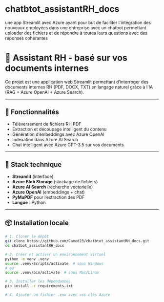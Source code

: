 # chatbtot_assistantRH_docs
une app Streamlit avec Azure ayant pour but de faciliter l'intégration des nouveaux employées dans une entreprise  avec un chatbot permettant uploader des fichiers et de répondre à toutes leurs questions avec des réponses cohérantes

# 🤖 Assistant RH - basé sur vos documents internes

Ce projet est une application web Streamlit permettant d’interroger des documents internes RH (PDF, DOCX, TXT) en langage naturel grâce à l'IA (RAG + Azure OpenAI + Azure Search).

---

## 🚀 Fonctionnalités

- Téléversement de fichiers RH PDF
- Extraction et découpage intelligent du contenu
- Génération d’embeddings avec Azure OpenAI
- Indexation dans Azure AI Search
- Chat intelligent avec Azure GPT-3.5 sur vos documents

---

## 🧠 Stack technique

- **Streamlit** (interface)
- **Azure Blob Storage** (stockage de fichiers)
- **Azure AI Search** (recherche vectorielle)
- **Azure OpenAI** (embeddings + chat)
- **PyMuPDF** pour l’extraction des PDF
- **Langue** : Python

---

## 📦 Installation locale

```bash
# 1. Cloner le dépôt
git clone https://github.com/Camed23/chatbtot_assistantRH_docs.git
cd chatbot_assistantRH_docs

# 2. Créer et activer un environnement virtuel
python -m venv .venv
source .venv/Scripts/activate  # sous Windows
# ou
source .venv/bin/activate  # sous Mac/Linux

# 3. Installer les dépendances
pip install -r requirements.txt

# 4. Ajouter un fichier .env avec vos clés Azure
